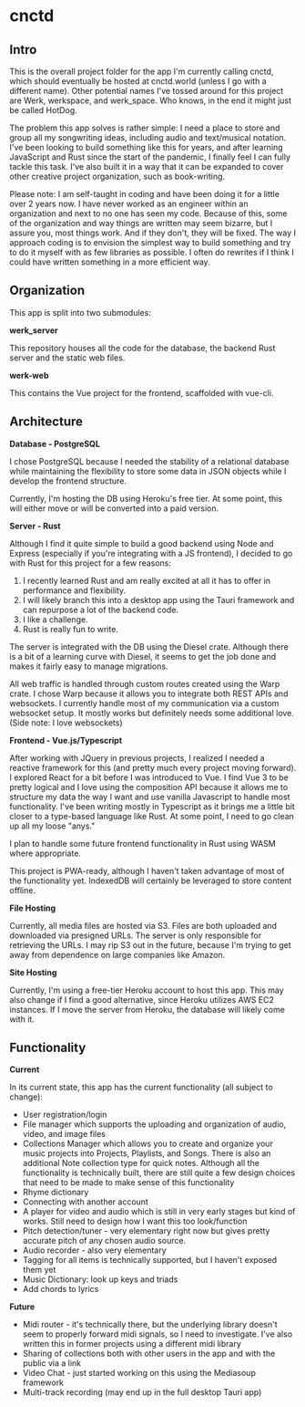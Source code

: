 # cnctd

## Intro
This is the overall project folder for the app I'm currently calling cnctd, which should eventually be hosted at cnctd.world (unless I go with a different name). Other potential names I've tossed around for this project are Werk, werkspace, and werk_space. Who knows, in the end it might just be called HotDog.

The problem this app solves is rather simple: I need a place to store and group all my songwriting ideas, including audio and text/musical notation. I've been looking to build something like this for years, and after learning JavaScript and Rust since the start of the pandemic, I finally feel I can fully tackle this task. I've also built it in a way that it can be expanded to cover other creative project organization, such as book-writing.

<!-- Although a lot of work has gone into this app and it's quite functional, it's still very much in early development. You can (maybe) find the latest version at https://cnctd.herokuapp.com. Just be gentle as UI design is still very much in flux and the app could be in any state of functionality at any moment. -->

Please note: I am self-taught in coding and have been doing it for a little over 2 years now. I have never worked as an engineer within an organization and next to no one has seen my code. Because of this, some of the organization and way things are written may seem bizarre, but I assure you, most things work. And if they don't, they will be fixed. The way I approach coding is to envision the simplest way to build something and try to do it myself with as few libraries as possible. I often do rewrites if I think I could have written something in a more efficient way. 

## Organization
This app is split into two submodules: 

**werk_server**

This repository houses all the code for the database, the backend Rust server and the static web files.

**werk-web**

This contains the Vue project for the frontend, scaffolded with vue-cli.

## Architecture 
**Database - PostgreSQL**

I chose PostgreSQL because I needed the stability of a relational database while maintaining the flexibility to store some data in JSON objects while I develop the frontend structure. 

Currently, I'm hosting the DB using Heroku's free tier. At some point, this will either move or will be converted into a paid version.

**Server - Rust**

Although I find it quite simple to build a good backend using Node and Express (especially if you're integrating with a JS frontend), I decided to go with Rust for this project for a few reasons:
1) I recently learned Rust and am really excited at all it has to offer in performance and flexibility.
2) I will likely branch this into a desktop app using the Tauri framework and can repurpose a lot of the backend code.
3) I like a challenge.
4) Rust is really fun to write.

The server is integrated with the DB using the Diesel crate. Although there is a bit of a learning curve with Diesel, it seems to get the job done and makes it fairly easy to manage migrations.

All web traffic is handled through custom routes created using the Warp crate. I chose Warp because it allows you to integrate both REST APIs and websockets. I currently handle most of my communication via a custom websocket setup. It mostly works but definitely needs some additional love. (Side note: I love websockets)

**Frontend - Vue.js/Typescript**

After working with JQuery in previous projects, I realized I needed a reactive framework for this (and pretty much every project moving forward). I explored React for a bit before I was introduced to Vue. I find Vue 3 to be pretty logical and I love using the composition API because it allows me to structure my data the way I want and use vanilla Javascript to handle most functionality. I've been writing mostly in Typescript as it brings me a little bit closer to a type-based language like Rust. At some point, I need to go clean up all my loose "anys."

I plan to handle some future frontend functionality in Rust using WASM where appropriate.

This project is PWA-ready, although I haven't taken advantage of most of the functionality yet. IndexedDB will certainly be leveraged to store content offline.

**File Hosting**

Currently, all media files are hosted via S3. Files are both uploaded and downloaded via presigned URLs. The server is only responsible for retrieving the URLs. I may rip S3 out in the future, because I'm trying to get away from dependence on large companies like Amazon. 

**Site Hosting**

Currently, I'm using a free-tier Heroku account to host this app. This may also change if I find a good alternative, since Heroku utilizes AWS EC2 instances. If I move the server from Heroku, the database will likely come with it.

## Functionality
**Current**

In its current state, this app has the current functionality (all subject to change):
- User registration/login 
- File manager which supports the uploading and organization of audio, video, and image files
- Collections Manager which allows you to create and organize your music projects into Projects, Playlists, and Songs. There is also an additional Note collection type for quick notes. Although all the functionality is technically built, there are still quite a few design choices that need to be made to make sense of this functionality
- Rhyme dictionary
- Connecting with another account
- A player for video and audio which is still in very early stages but kind of works. Still need to design how I want this too look/function
- Pitch detection/tuner - very elementary right now but gives pretty accurate pitch of any chosen audio source.
- Audio recorder - also very elementary
- Tagging for all items is technically supported, but I haven't exposed them yet
- Music Dictionary: look up keys and triads
- Add chords to lyrics

**Future**

- Midi router - it's technically there, but the underlying library doesn't seem to properly forward midi signals, so I need to investigate. I've also written this in former projects using a different midi library
- Sharing of collections both with other users in the app and with the public via a link
- Video Chat - just started working on this using the Mediasoup framework
- Multi-track recording (may end up in the full desktop Tauri app)